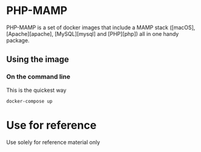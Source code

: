 # PHP-MAMP

PHP-MAMP is a set of docker images that include a MAMP stack ([macOS], [Apache][apache], [MySQL][mysql] and [PHP][php]) all in one handy package.

## Using the image

### On the command line

This is the quickest way

```
docker-compose up
```

# Use for reference

Use solely for reference material only
